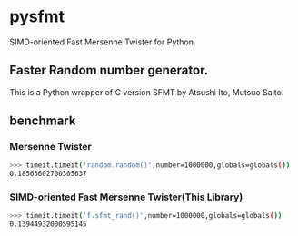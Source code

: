 # pysfmt
SIMD-oriented Fast Mersenne Twister for Python


## Faster Random number generator.

This is a Python wrapper of C version SFMT by Atsushi Ito, Mutsuo Saito.

## benchmark

### Mersenne Twister

``` bash
>>> timeit.timeit('random.random()',number=1000000,globals=globals())
0.18563602700305637
```

### SIMD-oriented Fast Mersenne Twister(This Library)

``` bash
>>> timeit.timeit('f.sfmt_rand()',number=1000000,globals=globals())
0.13944932000595145
```
